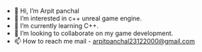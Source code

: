 - 👋 Hi, I’m Arpit panchal
- 👀 I’m interested in c++ unreal game engine.
- 🌱 I’m currently learning C++.
- 💞️ I’m looking to collaborate on my game development.
- 📫 How to reach me mail - arpitpanchal23122000@gmail.com
